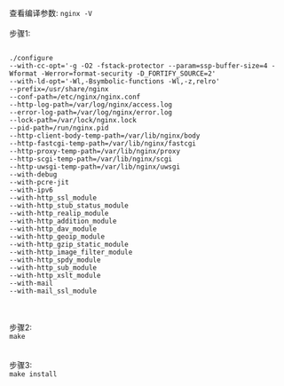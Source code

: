 查看编译参数: <code>nginx -V </code>
<br/>
<br/>
步骤1:
<pre><code> 
./configure 
--with-cc-opt='-g -O2 -fstack-protector --param=ssp-buffer-size=4 -Wformat -Werror=format-security -D_FORTIFY_SOURCE=2' 
--with-ld-opt='-Wl,-Bsymbolic-functions -Wl,-z,relro' 
--prefix=/usr/share/nginx 
--conf-path=/etc/nginx/nginx.conf 
--http-log-path=/var/log/nginx/access.log 
--error-log-path=/var/log/nginx/error.log 
--lock-path=/var/lock/nginx.lock 
--pid-path=/run/nginx.pid 
--http-client-body-temp-path=/var/lib/nginx/body 
--http-fastcgi-temp-path=/var/lib/nginx/fastcgi 
--http-proxy-temp-path=/var/lib/nginx/proxy 
--http-scgi-temp-path=/var/lib/nginx/scgi 
--http-uwsgi-temp-path=/var/lib/nginx/uwsgi 
--with-debug 
--with-pcre-jit 
--with-ipv6 
--with-http_ssl_module 
--with-http_stub_status_module 
--with-http_realip_module 
--with-http_addition_module 
--with-http_dav_module 
--with-http_geoip_module 
--with-http_gzip_static_module 
--with-http_image_filter_module 
--with-http_spdy_module 
--with-http_sub_module 
--with-http_xslt_module 
--with-mail 
--with-mail_ssl_module 
</code></pre>
<br/>
<br/>
步骤2:<code>
make 
</code>
<br/>
<br/>
步骤3:<code>
make install
</code>
